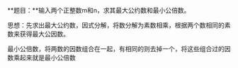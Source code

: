**题目：**输入两个正整数m和n，求其最大公约数和最小公倍数。

思想：先求出最大公约数，因式分解，将数分解为素数相乘，根据两个数相同的素数来获得最大公因数。

最小公倍数，将两数的因数组合在一起，有相同的则去掉一个，将这些组合过的因数乘起来就是最小公倍数
